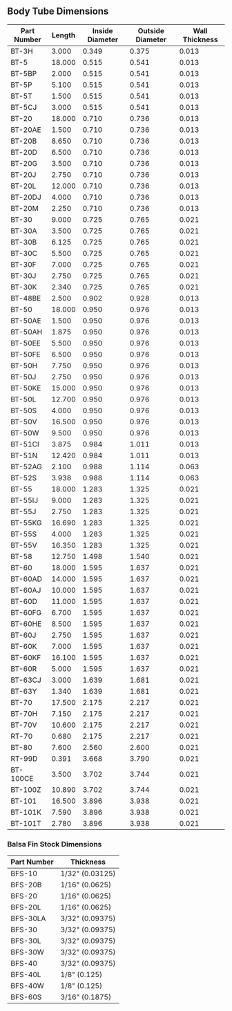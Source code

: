 ## Body Tube Dimensions

| Part Number |   Length |   Inside Diameter |   Outside Diameter |   Wall Thickness |
|-------------|----------|-------------------|--------------------|------------------|
|   BT-3H     |   3.000  |   0.349           |   0.375            |   0.013          |
|   BT-5      |   18.000 |   0.515           |   0.541            |   0.013          |
|   BT-5BP    |   2.000  |   0.515           |   0.541            |   0.013          |
|   BT-5P     |   5.100  |   0.515           |   0.541            |   0.013          |
|   BT-5T     |   1.500  |   0.515           |   0.541            |   0.013          |
|   BT-5CJ    |   3.000  |   0.515           |   0.541            |   0.013          |
|   BT-20     |   18.000 |   0.710           |   0.736            |   0.013          |
|   BT-20AE   |   1.500  |   0.710           |   0.736            |   0.013          |
|   BT-20B    |   8.650  |   0.710           |   0.736            |   0.013          |
|   BT-20D    |   6.500  |   0.710           |   0.736            |   0.013          |
|   BT-20G    |   3.500  |   0.710           |   0.736            |   0.013          |
|   BT-20J    |   2.750  |   0.710           |   0.736            |   0.013          |
|   BT-20L    |   12.000 |   0.710           |   0.736            |   0.013          |
|   BT-20DJ   |   4.000  |   0.710           |   0.736            |   0.013          |
|   BT-20M    |   2.250  |   0.710           |   0.736            |   0.013          |
|   BT-30     |   9.000  |   0.725           |   0.765            |   0.021          |
|   BT-30A    |   3.500  |   0.725           |   0.765            |   0.021          |
|   BT-30B    |   6.125  |   0.725           |   0.765            |   0.021          |
|   BT-30C    |   5.500  |   0.725           |   0.765            |   0.021          |
|   BT-30F    |   7.000  |   0.725           |   0.765            |   0.021          |
|   BT-30J    |   2.750  |   0.725           |   0.765            |   0.021          |
|   BT-30K    |   2.340  |   0.725           |   0.765            |   0.021          |
|   BT-48BE   |   2.500  |   0.902           |   0.928            |   0.013          |
|   BT-50     |   18.000 |   0.950           |   0.976            |   0.013          |
|   BT-50AE   |   1.500  |   0.950           |   0.976            |   0.013          |
|   BT-50AH   |   1.875  |   0.950           |   0.976            |   0.013          |
|   BT-50EE   |   5.500  |   0.950           |   0.976            |   0.013          |
|   BT-50FE   |   6.500  |   0.950           |   0.976            |   0.013          |
|   BT-50H    |   7.750  |   0.950           |   0.976            |   0.013          |
|   BT-50J    |   2.750  |   0.950           |   0.976            |   0.013          |
|   BT-50KE   |   15.000 |   0.950           |   0.976            |   0.013          |
|   BT-50L    |   12.700 |   0.950           |   0.976            |   0.013          |
|   BT-50S    |   4.000  |   0.950           |   0.976            |   0.013          |
|   BT-50V    |   16.500 |   0.950           |   0.976            |   0.013          |
|   BT-50W    |   9.500  |   0.950           |   0.976            |   0.013          |
|   BT-51CI   |   3.875  |   0.984           |   1.011            |   0.013          |
|   BT-51N    |   12.420 |   0.984           |   1.011            |   0.013          |
|   BT-52AG   |   2.100  |   0.988           |   1.114            |   0.063          |
|   BT-52S    |   3.938  |   0.988           |   1.114            |   0.063          |
|   BT-55     |   18.000 |   1.283           |   1.325            |   0.021          |
|   BT-55IJ   |   9.000  |   1.283           |   1.325            |   0.021          |
|   BT-55J    |   2.750  |   1.283           |   1.325            |   0.021          |
|   BT-55KG   |   16.690 |   1.283           |   1.325            |   0.021          |
|   BT-55S    |   4.000  |   1.283           |   1.325            |   0.021          |
|   BT-55V    |   16.350 |   1.283           |   1.325            |   0.021          |
|   BT-58     |   12.750 |   1.498           |   1.540            |   0.021          |
|   BT-60     |   18.000 |   1.595           |   1.637            |   0.021          |
|   BT-60AD   |   14.000 |   1.595           |   1.637            |   0.021          |
|   BT-60AJ   |   10.000 |   1.595           |   1.637            |   0.021          |
|   BT-60D    |   11.000 |   1.595           |   1.637            |   0.021          |
|   BT-60FG   |   6.700  |   1.595           |   1.637            |   0.021          |
|   BT-60HE   |   8.500  |   1.595           |   1.637            |   0.021          |
|   BT-60J    |   2.750  |   1.595           |   1.637            |   0.021          |
|   BT-60K    |   7.000  |   1.595           |   1.637            |   0.021          |
|   BT-60KF   |   16.100 |   1.595           |   1.637            |   0.021          |
|   BT-60R    |   5.000  |   1.595           |   1.637            |   0.021          |
|   BT-63CJ   |   3.000  |   1.639           |   1.681            |   0.021          |
|   BT-63Y    |   1.340  |   1.639           |   1.681            |   0.021          |
|   BT-70     |   17.500 |   2.175           |   2.217            |   0.021          |
|   BT-70H    |   7.150  |   2.175           |   2.217            |   0.021          |
|   BT-70V    |   10.600 |   2.175           |   2.217            |   0.021          |
|   RT-70     |   0.680  |   2.175           |   2.217            |   0.021          |
|   BT-80     |   7.600  |   2.560           |   2.600            |   0.021          |
|   RT-99D    |   0.391  |   3.668           |   3.790            |   0.021          |
|   BT-100CE  |   3.500  |   3.702           |   3.744            |   0.021          |
|   BT-100Z   |   10.890 |   3.702           |   3.744            |   0.021          |
|   BT-101    |   16.500 |   3.896           |   3.938            |   0.021          |
|   BT-101K   |   7.590  |   3.896           |   3.938            |   0.021          |
|   BT-101T   |   2.780  |   3.896           |   3.938            |   0.021          |

### Balsa Fin Stock Dimensions

| Part Number |   Thickness       |
|-------------|-------------------|
|   BFS-10    |   1/32" (0.03125) |
|   BFS-20B   |   1/16" (0.0625)  |
|   BFS-20    |   1/16" (0.0625)  |
|   BFS-20L   |   1/16" (0.0625)  |
|   BFS-30LA  |   3/32" (0.09375) |
|   BFS-30    |   3/32" (0.09375) |
|   BFS-30L   |   3/32" (0.09375) |
|   BFS-30W   |   3/32" (0.09375) |
|   BFS-40    |   3/32" (0.09375) |
|   BFS-40L   |   1/8" (0.125)    |
|   BFS-40W   |   1/8" (0.125)    |
|   BFS-60S   |   3/16" (0.1875)  |
